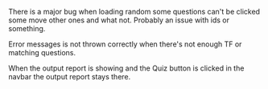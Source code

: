 There is a major bug when loading random some questions can't be clicked some move other ones and what not. Probably an issue with ids or something.

Error messages is not thrown correctly when there's not enough TF or matching questions.

When the output report is showing and the Quiz button is clicked in the navbar the output report stays there.